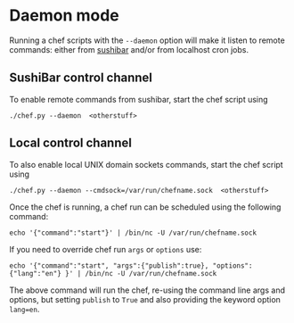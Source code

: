 
Daemon mode
===========
Running a chef scripts with the `--daemon` option will make it listen to remote
commands: either from [sushibar](https://sushibar.learningequality.org/) and/or
from localhost cron jobs.


SushiBar control channel
------------------------
To enable remote commands from sushibar, start the chef script using

    ./chef.py --daemon  <otherstuff>



Local control channel
---------------------
To also enable local UNIX domain sockets commands, start the chef script using

    ./chef.py --daemon --cmdsock=/var/run/chefname.sock  <otherstuff>

Once the chef is running, a chef run can be scheduled using the following command:

    echo '{"command":"start"}' | /bin/nc -U /var/run/chefname.sock

If you need to override chef run `args` or `options` use:

    echo '{"command":"start", "args":{"publish":true}, "options":{"lang":"en"} }' | /bin/nc -U /var/run/chefname.sock

The above command will run the chef, re-using the command line args and options,
but setting `publish` to `True` and also providing the keyword option `lang=en`.
